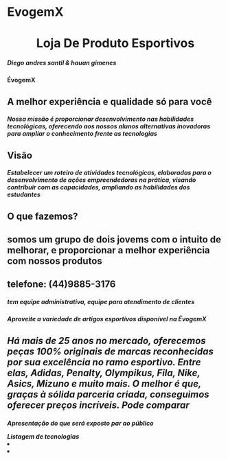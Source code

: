 # EvogemX
<html>
  
<h1 align="center">Loja De Produto Esportivos</h1>

<h5 align=”right”>Diego andres santil & hauan gimenes </h5>

<b>ÉvogemX<b>

<h2 align=”left”> <b>A melhor experiência e qualidade só para você</h2><b>
<h5 align=“justify”> <p> Nossa missão é proporcionar desenvolvimento nas habilidades tecnológicas, oferecendo aos nossos alunos alternativas inovadoras para ampliar o conhecimento frente as tecnologias</h5> 

<h2 align=”left”> <b>Visão</h2><b>
<h5 align=“justify”> <p>Estabelecer um roteiro de atividades tecnológicas, elaboradas para o desenvolvimento de ações empreendedoras na prática, visando contribuir com as capacidades, ampliando as habilidades dos estudantes</h5> 

<h2 align=”left”> <b>O que fazemos?</h2><b>
<h2 align=“justify”> <p> somos um grupo de dois jovems com o intuito de melhorar, e proporcionar a melhor experiência com nossos produtos  </h2> 

<h2 align=”left”> <b>telefone: (44)9885-3176 </h2><b>
<h5 align=“justify”> <p>tem equipe administrativa, equipe para atendimento de clientes</h5> 

<h5 align=”left”> <b>Aproveite a variedade de artigos esportivos disponível na ÉvogemX

<h2 align=“justify”> <p>Há mais de 25 anos no mercado, oferecemos peças 100% originais de marcas reconhecidas por sua excelência no ramo esportivo. Entre elas, Adidas, Penalty, Olympikus, Fila, Nike, Asics, Mizuno e muito mais. O melhor é que, graças à sólida parceria criada, conseguimos oferecer preços incríveis. Pode comparar </h2> 

  <div class="Apresentações">
  <p> Apresentação do que será exposto par ao público</p>
  <img scrc-"C:\Users\Acer\Documents\Aulas 2022\Programacao\reuniao 10_08\GEProgramacao2906-main" alt-"imagem mapa conceitual" 
</div>
<div> Listagem de tecnologias
  <li> <!--<html></html> Todo documento html deve iniciar e finalizar com essa tag--></li>
  <li> <!--<p></p> parágrafo--> </li>
</div>
  
  
</html>
